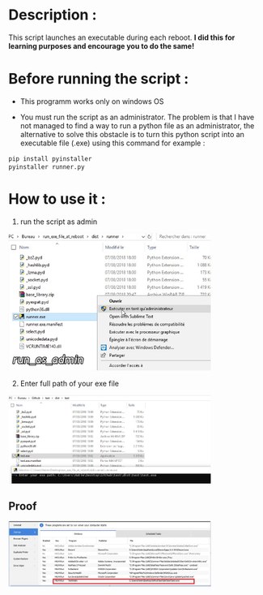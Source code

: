 # Description :
This script launches an executable during each reboot. **I did this for learning purposes and encourage you to do the same!**

# Before running the script :
- This programm works only on windows OS

- You must run the script as an administrator. The problem is that I have not managed to find a way to run a python file as an administrator, the alternative to solve this obstacle is to turn this python script into an executable file (.exe) using this command for example :

```
pip install pyinstaller
pyinstaller runner.py
```

# How to use it :

1) run the script as admin
<img src="img/run_as_admin.jpg" width=400>

2) Enter full path of your exe file
<img src="img/launch.jpg" width=400>

## Proof
<img src="img/proove.jpg" width=400>
